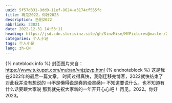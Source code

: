 ```yaml
---
uuid: 5f57d331-9dd9-11ef-8624-a3174cf555fc
title: 再见2022，你好2023
description: 告别2022
abbrlink: 23021
date: 2022-12-31 14:53:11
headimg: https://jsd.cdn.storisinz.site/gh/SinzMise/MYPictures@master/20230104/Goodbye2022.21ppwx94kqf4.webp
categories: 个人小记
tags: 个人小记
lang: zh-CN
---
```

<!-- more -->
{% noteblock info %}
封面图片来自：https://www.tukuppt.com/muban/vnjzjzvp.html
{% endnoteblock %}
这是我在2022年的最后一篇文章。
时间过得真快，我刚迁移完博客，2022就快结束了
对此我并没有想说的 ~~（不是懒得说是真的没灵感）~~
不知道要说什么，也不知道有什么话要跟大家说
那我就先祝大家新的一年开开心心吧！
再见，2022。你好2023。